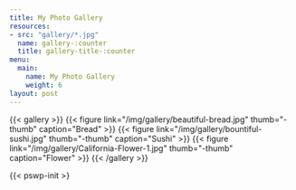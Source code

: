 ```yaml
---
title: My Photo Gallery
resources:
- src: "gallery/*.jpg"
  name: gallery-:counter
  title: gallery-title-:counter
menu:
  main:
    name: My Photo Gallery
    weight: 6
layout: post
---
```

{{< gallery >}}
{{< figure link="/img/gallery/beautiful-bread.jpg" thumb="-thumb" caption="Bread" >}}
{{< figure link="/img/gallery/bountiful-sushi.jpg" thumb="-thumb" caption="Sushi" >}}
{{< figure link="/img/gallery/California-Flower-1.jpg" thumb="-thumb" caption="Flower" >}}
{{< /gallery >}}

{{< pswp-init >}
